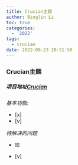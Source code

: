 ```yaml
---
title: Crucian主题
author: Binglin Li
toc: true
categories:
  - '2022'
tags:
  - crucian
date: 2022-08-23 20:51:58
---
```


### Crucian主题

##### 项目地址[Crucian](https://github.com/binglinli/hexo-theme-crucian)

*基本功能:*
- [x]
- [v]


*待解决的问题*

- [x]
- [v]

<!-- more -->
